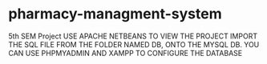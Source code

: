 # pharmacy-managment-system
5th SEM Project
USE APACHE NETBEANS TO VIEW THE PROJECT
IMPORT THE SQL FILE FROM THE FOLDER NAMED DB, ONTO THE MYSQL DB.
YOU CAN USE PHPMYADMIN AND XAMPP TO CONFIGURE THE DATABASE
